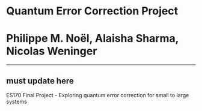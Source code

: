 # Quantum Error Correction Project
# Philippe M. Noël, Alaisha Sharma, Nicolas Weninger


---
must update here
---




ES170 Final Project - Exploring quantum error correction for small to large systems
